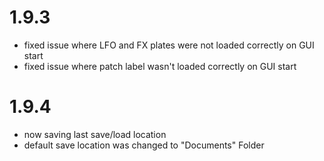 # 1.9.3
- fixed issue where LFO and FX plates were not loaded correctly on GUI start
- fixed issue where patch label wasn't loaded correctly on GUI start
# 1.9.4
- now saving last save/load location
- default save location was changed to "Documents" Folder